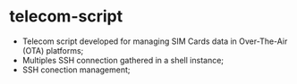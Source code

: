 # telecom-script

- Telecom script developed for managing SIM Cards data in Over-The-Air (OTA) platforms;
- Multiples SSH connection gathered in a shell instance;
- SSH conection management;

